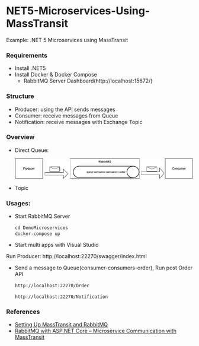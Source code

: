 # NET5-Microservices-Using-MassTransit
Example: .NET 5 Microservices using MassTransit

### Requirements
+ Install .NET5
+ Install Docker & Docker Compose
    - RabbitMQ Server Dashboard(http://localhost:15672/)

### Structure
+ Producer: using the API sends messages
+ Consumer: receive messages from Queue
+ Notification: receive messages with Exchange Topic

### Overview
+ Direct Queue:

    ![Direct Queue](./Images/Direct-Queue.png)

+ Topic

### Usages:
+ Start RabbitMQ Server
    ```
    cd DemoMicroservices
    docker-compose up
    ```
+ Start multi apps with Visual Studio

Run Producer: http://localhost:22270/swagger/index.html
+ Send a message to Queue(consumer-consumers-order), Run post Order API
    ```
    http://localhost:22270/Order

    ```

    ```
    http://localhost:22270/Notification
    ```

### References
+ [Setting Up MassTransit and RabbitMQ](https://wrapt.dev/blog/building-an-event-driven-dotnet-application-setting-up-masstransit-and-rabbitmq)
+ [RabbitMQ with ASP.NET Core – Microservice Communication with MassTransit](https://codewithmukesh.com/blog/rabbitmq-with-aspnet-core-microservice/)
